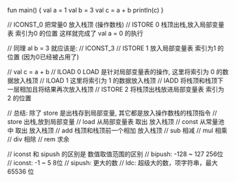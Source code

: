 

fun main() {
	val a = 1
	val b = 3
	val c = a + b
	println(c)
}

// ICONST_0  把常量0 放入栈顶 (操作数栈)
// ISTORE 0  栈顶出栈,放入局部变量表 索引为0 的位置   这样就完成了 val a = 0 的执行

// 同理 al b = 3 就应该是:
// ICONST_3
// ISTORE 1  放入局部变量表 索引为1 的位置 (因为0已经被占用了)


// val c = a + b
//    ILOAD 0     LOAD 是针对局部变量表的操作, 这里将索引为 0 的数据放入栈顶
//    ILOAD 1     这里将索引为 1 的数据放入栈顶
//    IADD        将栈顶和栈顶下一层相加且将结果再次放入栈顶
//    ISTORE 2    将栈顶出栈放进局部变量表 索引为 2 的位置


// 总结: 除了 store 是出栈存到局部变量, 其它都是放入操作数栈的栈顶指令
// store 出栈,放到局部变量
// load  从局部变量表 取出 放入栈顶
// const 从常量池中 取出 放入栈顶
// add  栈顶和栈顶前一个相加 放入栈顶
// sub 相减
// mul 相乘
// div 相除
// rem 求余

// iconst 和 sipush 的区别是 数值取值范围的区别
// bipush: -128 ~ 127   256位
// iconst: -1 ~ 5   8位
// sipush: 更大的数
// ldc: 超级大的数，项字符串，最大 65536 位












